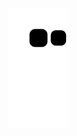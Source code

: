 
  ![Snake animation](https://github.com/elHenryettas/elHenryettas/blob/output/github-contribution-grid-snake.svg)
